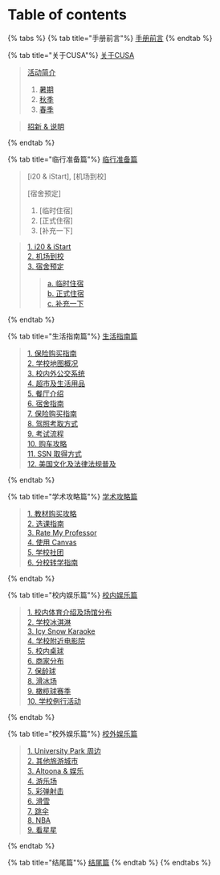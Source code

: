 # Table of contents

{% tabs %}
{% tab title="手册前言"%}
[手册前言](README.md)
{% endtab %}

{% tab title="关于CUSA"%}
[关于CUSA](about-cusa/README.md)

  > [活动简介]<br>
  >  1. [暑期]<br>
  >  2. [秋季]<br>
  >  3. [春季]

  > [招新 & 说明]

[活动简介]:(about-cusa/activity-info/README.md)
  [暑期]:(about-cusa/activity-info/summer.md)
  [秋季]:(about-cusa/activity-info/fall.md)
  [春季]:(about-cusa/activity-info/spring.md)
[招新 & 说明]:(about-cusa/recruitment-info/README.md)
{% endtab %}

{% tab title="临行准备篇"%}
[临行准备篇](before-coming.md)

> [i20 & iStart], [机场到校]
>
> [宿舍预定]<br>
  >  1. [临时住宿]<br>
  >  2. [正式住宿]<br>
  >  3. [补充一下]

> [1. i20 & iStart](before-coming.md/#i20-and-istart)<br>
> [2. 机场到校](before-coming.md/#ji-chang-dao-xiao)<br>
> [3. 宿舍预定](before-coming.md/#su-she-yu-ding)
>> [a. 临时住宿](before-coming.md/#lin-shi-zhu-su)<br>
>> [b. 正式住宿](before-coming.md/#zheng-shi-zhu-su)<br>
>> [c. 补充一下](before-coming.md/#bu-chong-yi-xia)

{% endtab %}

{% tab title="生活指南篇"%}
[生活指南篇](daily-guide.md)

> [1. 保险购买指南]<br>
> [2. 学校地图概况]<br>
> [3. 校内外公交系统]<br>
> [4. 超市及生活用品]<br>
> [5. 餐厅介绍]<br>
> [6. 宿舍指南]<br>
> [7. 保险购买指南]<br>
> [8. 驾照考取方式]<br>
> [9. 考试流程]<br>
> [10. 购车攻略]<br>
> [11. SSN 取得方式]<br>
> [12. 美国文化及法律法规普及]

[1. 保险购买指南]:(daily-guide.md/#bao-xian-gou-mai-zhi-nan)
[2. 学校地图概况]:(daily-guide.md/#xue-xiao-di-tu-gai-kuang)
[3. 校内外公交系统]:(daily-guide.md/#xiao-nei-wai-gong-jiao-xi-tong)
[4. 超市及生活用品]:(daily-guide.md/#chao-shi-ji-sheng-huo-yong-pin)
[5. 餐厅介绍]:(daily-guide.md/#can-ting-jie-shao)
[6. 宿舍指南]:(daily-guide.md/#su-she-zhi-nan)
[7. 保险购买指南]:(daily-guide.md/#bao-xian-gou-mai-zhi-nan-1)
[8. 驾照考取方式]:(daily-guide.md/#jia-zhao-kao-qu-fang-shi)
[9. 考试流程]:(daily-guide.md/#kao-shi-liu-cheng)
[10. 购车攻略]:(daily-guide.md/#gou-che-gong-lve)
[11. SSN 取得方式]:(daily-guide.md/#ssn-qu-de-fang-shi)
[12. 美国文化及法律法规普及]:(daily-guide.md/#mei-guo-wen-hua-ji-fa-lv-fa-gui-pu-ji)
{% endtab %}

{% tab title="学术攻略篇"%}
[学术攻略篇](study-guide.md)

> [1. 教材购买攻略]<br>
> [2. 选课指南]<br>
> [3. Rate My Professor]<br>
> [4. 使用 Canvas]<br>
> [5. 学校社团]<br>
> [6. 分校转学指南]

[1. 教材购买攻略]:(study-guide.md/#jiao-cai-gou-mai-gong-lve)
[2. 选课指南]:(study-guide.md/#xuan-ke-zhi-nan)
[3. Rate My Professor]:(study-guide.md/#rate-my-professor-wang-zhan-jie-shao)
[4. 使用 Canvas]:(study-guide.md/#canvas-ji-lionpath-shi-yong-jiao-cheng)
[5. 学校社团]:(study-guide.md/#xue-xiao-she-tuan-tui-jian)
[6. 分校转学指南]:(study-guide.md/#fen-xiao-zhuan-xue-zhi-nan)
{% endtab %}

{% tab title="校内娱乐篇"%}
[校内娱乐篇](on-campus-guide.md)

> [1. 校内体育介绍及场馆分布]<br>
> [2. 学校冰淇淋]<br>
> [3. Icy Snow Karaoke]<br>
> [4. 学校附近电影院]<br>
> [5. 校内桌球]<br>
> [6. 商家分布]<br>
> [7. 保龄球]<br>
> [8. 滑冰场]<br>
> [9. 橄榄球赛季]<br>
> [10. 学校例行活动]

[1. 校内体育介绍及场馆分布]:(on-campus-guide.md/#xiao-nei-ti-yu-jie-shao-ji-chang-guan-fen-bu)
[2. 学校冰淇淋]:(on-campus-guide.md/#xue-xiao-bing-qi-lin)
[3. Icy Snow Karaoke]:(on-campus-guide.md/#Ice-Snow-Karaoke)
[4. 学校附近电影院]:(on-campus-guide.md/#xue-xiao-fu-jin-dian-ying-yuan)
[5. 校内桌球]:(on-campus-guide.md/#xiao-nei-zhuo-qiu)
[6. 商家分布]:(on-campus-guide.md/#shang-jia-fen-bu)
[7. 保龄球]:(on-campus-guide.md/#bao-ling-qiu)
[8. 滑冰场]:(on-campus-guide.md/#hua-bing-chang)
[9. 橄榄球赛季]:(on-campus-guide.md/#gan-lan-qiu-sai-ji)
[10. 学校例行活动]:(on-campus-guide.md/#xue-xiao-li-xing-huo-dong)
{% endtab %}

{% tab title="校外娱乐篇"%}
[校外娱乐篇](off-campus-guide.md)

> [1. University Park 周边]<br>
> [2. 其他旅游城市]<br>
> [3. Altoona & 娱乐]<br>
> [4. 游乐场]<br>
> [5. 彩弹射击]<br>
> [6. 滑雪]<br>
> [7. 跳伞]<br>
> [8. NBA]<br>
> [9. 看星星]

[1. University Park 周边]:(off-campus-guide.md/#University-Park-zhou-bian)
[2. 其他旅游城市]:(off-campus-guide.md/#qi-ta-lv-you-cheng-shi)
[3. Altoona & 娱乐]:(off-campus-guide.md/#Altoona-&-yu-le)
[4. 游乐场]:(off-campus-guide.md/#you-le-chang)
[5. 彩弹射击]:(off-campus-guide.md/#cai-dan-she-ji)
[6. 滑雪]:(off-campus-guide.md/#hua-xue)
[7. 跳伞]:(off-campus-guide.md/#tiao-san)
[8. NBA]:(off-campus-guide.md/#NBA)
[9. 看星星]:(off-campus-guide.md/#kan-xing-xing)
{% endtab %}

{% tab title="结尾篇"%}
[结尾篇](final.md)
{% endtab %}
{% endtabs %}
